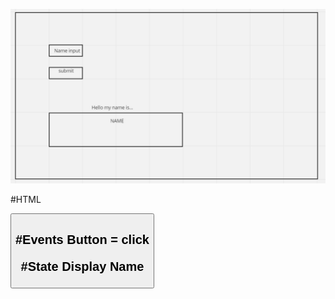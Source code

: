 ![wireframe_nametag](./assets/Nametag_Wireframe.png)

#HTML

<section> 
    </input>
    <button>
<section>   <h2>   <p>

#Events
Button = click

#State
Display Name
